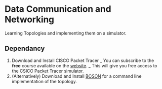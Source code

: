 # Data Communication and Networking
Learning Topologies and implementing them on a simulator.

## Dependancy
1. Download and Install CISCO Packet Tracer
   _ You can subscribe to the **free** course available on the [website](https://www.netacad.com/courses/packet-tracer).
   _ This will give you free access to the CSICO Packet Tracer simulator.
2. (Alternatively) Download and Install [BOSON](https://www.boson.com/netsim-cisco-network-simulator) for a command line implementation of the topology.

